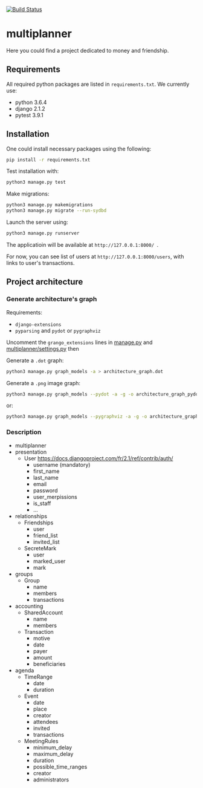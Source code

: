 [![Build Status](https://travis-ci.com/SEM1INFOENS/multiplanner.svg?branch=master)](https://travis-ci.com/SEM1INFOENS/multiplanner)

# multiplanner
Here you could find a project dedicated to money and friendship.

## Requirements
All required python packages are listed in `requirements.txt`.
We currently use:
- python 3.6.4
- django 2.1.2
- pytest 3.9.1

## Installation
One could install necessary packages using the following:
```bash
pip install -r requirements.txt
```
Test installation with:
```bash
python3 manage.py test
```
Make migrations:
```bash
python3 manage.py makemigrations
python3 manage.py migrate --run-sydbd
```
Launch the server using:
```bash
python3 manage.py runserver
```
The applicatioin will be available at `http://127.0.0.1:8000/ `.

For now, you can see list of users at `http://127.0.0.1:8000/users`, with links to user's transactions.


## Project architecture
### Generate architecture's graph
Requirements:
- `django-extensions`
- `pyparsing` and `pydot` or `pygraphviz`

Uncomment the `grango_extensions` lines in [manage.py](manage.py) and [multiplanner/settings.py](multiplanner/settings.py) then

Generate a `.dot` graph:
```bash
python3 manage.py graph_models -a > architecture_graph.dot
```
Generate a `.png` image graph:
```bash
python3 manage.py graph_models --pydot -a -g -o architecture_graph_pydot.png
```
or:
```bash
python3 manage.py graph_models --pygraphviz -a -g -o architecture_graph_pygraphviz.png
```


### Description
* multiplanner
* presentation
  * User <https://docs.djangoproject.com/fr/2.1/ref/contrib/auth/>
    * username (mandatory)
    * first_name
    * last_name
    * email
    * password
    * user_merpissions
    * is_staff
    * ...
* relationships
  * Friendships
    * user
    * friend_list
    * invited_list
  * SecreteMark
    * user
    * marked_user
    * mark
* groups
  * Group
    * name
    * members
    * transactions
* accounting
  * SharedAccount
    * name
    * members
  * Transaction
    * motive
    * date
    * payer
    * amount
    * beneficiaries
* agenda
  * TimeRange
    * date
    * duration
  * Event
    * date
    * place
    * creator
    * attendees
    * invited
    * transactions
  * MeetingRules
    * minimum_delay
    * maximum_delay
    * duration
    * possible_time_ranges
    * creator
    * administrators
